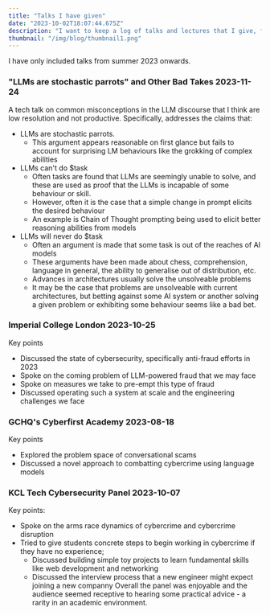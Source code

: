 ```yaml
---
title: "Talks I have given"
date: "2023-10-02T18:07:44.675Z"
description: "I want to keep a log of talks and lectures that I give, for posterity."
thumbnail: "/img/blog/thumbnail1.png"
---
```


I have only included talks from summer 2023 onwards. 

### "LLMs are stochastic parrots" and Other Bad Takes 2023-11-24 
A tech talk on common misconceptions in the LLM discourse that I think are low resolution and not productive. Specifically, addresses the claims that:
- LLMs are stochastic parrots. 
  - This argument appears reasonable on first glance but fails to account for surprising LM behaviours like the grokking of complex abilities
- LLMs can't do $task
  - Often tasks are found that LLMs are seemingly unable to solve, and these are used as proof that the LLMs is incapable of some behaviour or skill. 
  - However, often it is the case that a simple change in prompt elicits the desired behaviour
  - An example is Chain of Thought prompting being used to elicit better reasoning abilities from models 
- LLMs will never do $task
  - Often an argument is made that some task is out of the reaches of AI models
  - These arguments have been made about chess, comprehension, language in general, the ability to generalise out of distribution, etc. 
  - Advances in architectures usually solve the unsolveable problems
  - It may be the case that problems are unsolveable with current architectures, but betting against some AI system or another solving a given problem or exhibiting some behaviour seems like a bad bet. 

### Imperial College London 2023-10-25
Key points
- Discussed the state of cybersecurity, specifically anti-fraud efforts in 2023
- Spoke on the coming problem of LLM-powered fraud that we may face
- Spoke on measures we take to pre-empt this type of fraud
- Discussed operating such a system at scale and the engineering challenges we face

### GCHQ's Cyberfirst Academy 2023-08-18
Key points
- Explored the problem space of conversational scams
- Discussed a novel approach to combatting cybercrime using language models 

### KCL Tech Cybersecurity Panel 2023-10-07
Key points:
- Spoke on the arms race dynamics of cybercrime and cybercrime disruption 
- Tried to give students concrete steps to begin working in cybercrime if they have no experience; 
  - Discussed building simple toy projects to learn fundamental skills like web development and networking
  - Discussed the interview process that a new engineer might expect joining a new companny
Overall the panel was enjoyable and the audience seemed receptive to hearing some practical advice - a rarity in an academic environment. 
